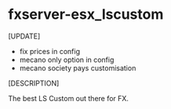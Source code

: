# fxserver-esx_lscustom

[UPDATE]
- fix prices in config
- mecano only option in config
- mecano society pays customisation

[DESCRIPTION]

The best LS Custom out there for FX.

